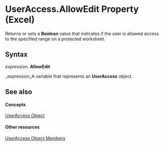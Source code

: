 
# UserAccess.AllowEdit Property (Excel)

Returns or sets a  **Boolean** value that indicates if the user is allowed access to the specified range on a protected worksheet.


## Syntax

 _expression_. **AllowEdit**

 _expression_A variable that represents an  **UserAccess** object.


## See also


#### Concepts


 [UserAccess Object](44df1865-a5f9-e1b7-b724-41d375e9ea44.md)
#### Other resources


 [UserAccess Object Members](ec6aac85-4cf3-e387-f7a5-32c51fae4553.md)
